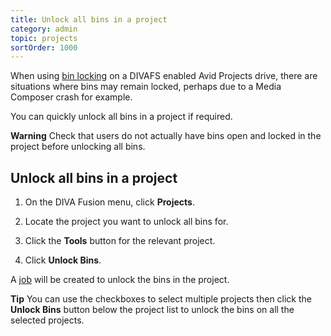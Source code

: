 ```yaml
---
title: Unlock all bins in a project
category: admin
topic: projects
sortOrder: 1000
---
```


When using [bin locking](/v4/editor/locking-and-unlocking-bins.html) on a DIVAFS enabled Avid Projects drive, there are situations where bins may remain locked, perhaps due to a Media Composer crash for example.

You can quickly unlock all bins in a project if required.

<p class="tip tip--warning">
  <strong>Warning</strong> Check that users do not actually have bins open and locked in the project before unlocking all bins.
</p>

## Unlock all bins in a project

1. On the DIVA Fusion menu, click **Projects**.

1. Locate the project you want to unlock all bins for.

1. Click the **Tools** button for the relevant project.

1. Click **Unlock Bins**.

A [job](/v4/admin/about-jobs.html) will be created to unlock the bins in the project.

<p class="tip ">
  <strong>Tip</strong> You can use the checkboxes to select multiple projects then click the <strong>Unlock Bins</strong> button below the project list to unlock the bins on all the selected projects.
</p>